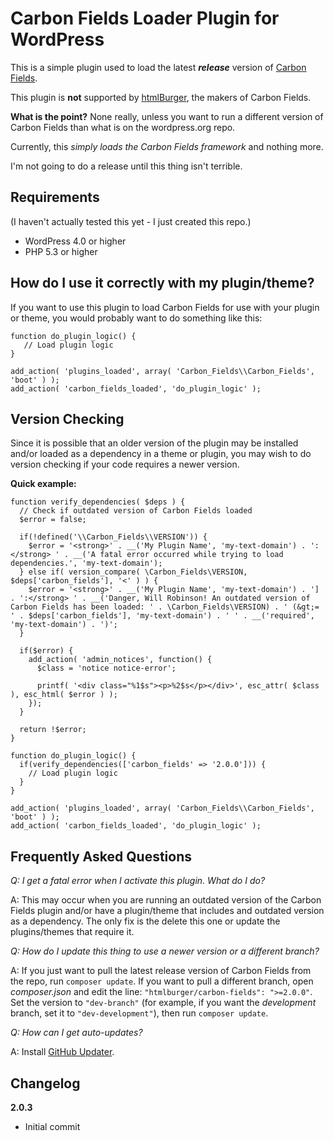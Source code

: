 # Carbon Fields Loader Plugin for WordPress

This is a simple plugin used to load the latest **_release_** version of [Carbon Fields](http://carbonfields.net/).

This plugin is **not** supported by [htmlBurger](https://htmlburger.com), the makers of Carbon Fields.

**What is the point?** None really, unless you want to run a different version of Carbon Fields than what is on the wordpress.org repo.

Currently, this *simply loads the Carbon Fields framework* and nothing more.

I'm not going to do a release until this thing isn't terrible.

## Requirements

(I haven't actually tested this yet - I just created this repo.)

* WordPress 4.0 or higher
* PHP 5.3 or higher

## How do I use it correctly with my plugin/theme?

If you want to use this plugin to load Carbon Fields for use with your plugin or theme, you would probably want to do something like this:

```
function do_plugin_logic() {
   // Load plugin logic
}

add_action( 'plugins_loaded', array( 'Carbon_Fields\\Carbon_Fields', 'boot' ) );
add_action( 'carbon_fields_loaded', 'do_plugin_logic' );
```

## Version Checking

Since it is possible that an older version of the plugin may be installed and/or loaded as a dependency in a theme or plugin, you may wish to do version checking if your code requires a newer version.

**Quick example:**

```
function verify_dependencies( $deps ) {
  // Check if outdated version of Carbon Fields loaded
  $error = false;

  if(!defined('\\Carbon_Fields\\VERSION')) {
    $error = '<strong>' . __('My Plugin Name', 'my-text-domain') . ':</strong> ' . __('A fatal error occurred while trying to load dependencies.', 'my-text-domain');
  } else if( version_compare( \Carbon_Fields\VERSION, $deps['carbon_fields'], '<' ) ) {
    $error = '<strong>' . __('My Plugin Name', 'my-text-domain') . '] . ':</strong> ' . __('Danger, Will Robinson! An outdated version of Carbon Fields has been loaded: ' . \Carbon_Fields\VERSION) . ' (&gt;= ' . $deps['carbon_fields'], 'my-text-domain') . ' ' . __('required', 'my-text-domain') . ')';
  }

  if($error) {
    add_action( 'admin_notices', function() {
      $class = 'notice notice-error';

      printf( '<div class="%1$s"><p>%2$s</p></div>', esc_attr( $class ), esc_html( $error ) );
    });
  }

  return !$error;
}

function do_plugin_logic() {
  if(verify_dependencies(['carbon_fields' => '2.0.0'])) {
    // Load plugin logic
  }
}

add_action( 'plugins_loaded', array( 'Carbon_Fields\\Carbon_Fields', 'boot' ) );
add_action( 'carbon_fields_loaded', 'do_plugin_logic' );
```

## Frequently Asked Questions

*Q: I get a fatal error when I activate this plugin. What do I do?*

A: This may occur when you are running an outdated version of the Carbon Fields plugin and/or have a plugin/theme that includes and outdated version as a dependency. The only fix is the delete this one or update the plugins/themes that require it.

*Q: How do I update this thing to use a newer version or a different branch?*

A: If you just want to pull the latest release version of Carbon Fields from the repo, run `composer update`. If you want to pull a different branch, open *composer.json* and edit the line: `"htmlburger/carbon-fields": ">=2.0.0"`. Set the version to `"dev-branch"` (for example, if you want the *development* branch, set it to `"dev-development"`), then run `composer update`.

*Q: How can I get auto-updates?*

A: Install [GitHub Updater](https://github.com/afragen/github-updater).

## Changelog

**2.0.3**
* Initial commit
